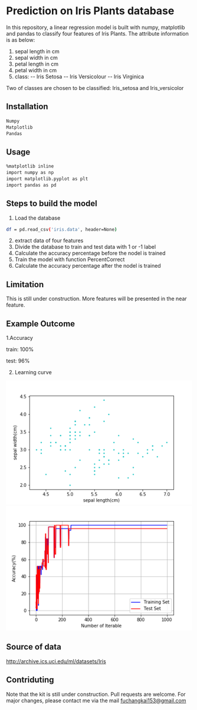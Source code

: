 # Prediction on Iris Plants database
In this repository, a linear regression model is built with numpy, matplotlib and pandas to classify four features of Iris Plants. The attribute information is as below:
1. sepal length in cm
2. sepal width in cm
3. petal length in cm
4. petal width in cm
5. class:
-- Iris Setosa
-- Iris Versicolour
-- Iris Virginica

Two of classes are chosen to be classified: Iris_setosa and Iris_versicolor

## Installation
```bash
Numpy
Matplotlib
Pandas
```

## Usage
```bash
%matplotlib inline
import numpy as np
import matplotlib.pyplot as plt
import pandas as pd
```

## Steps to build the model
1. Load the database
```bash
df = pd.read_csv('iris.data', header=None)
```
2. extract data of four features
3. Divide the database to train and test data with 1 or -1 label
4. Calculate the accuracy percentage before the nodel is trained 
5. Train the model with function PercentCorrect
5. Calculate the accuracy percentage after the nodel is trained 

## Limitation
This is still under construction. More features will be presented in the near feature.

## Example Outcome
1.Accuracy

train: 100%

test: 96%

2. Learning curve
<img src="image/Scatter%20plot%20of%20Iris%20Plants.PNG" width="600">

<img src="image/Learning%20curve.PNG" width="600">

## Source of data
http://archive.ics.uci.edu/ml/datasets/Iris

## Contriduting
Note that the kit is still under construction. Pull requests are welcome. For major changes, please contact me via the mail fuchangkai153@gmail.com

